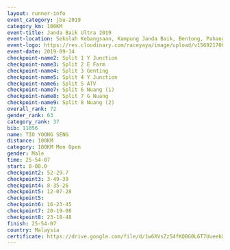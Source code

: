 ```yaml
---
layout: runner-info 
event_category: jbu-2019 
category_km: 100KM 
event-title: Janda Baik Ultra 2019  
event-location: Sekolah Kebangsaan, Kampung Janda Baik, Bentong, Pahang, Malaysia 
event-logo: https://res.cloudinary.com/raceyaya/image/upload/v1569217009/logo/janda-baik_vch1pc.jpg 
event-date: 2019-09-14 
checkpoint-name2: Split 1 Y Junction 
checkpoint-name3: Split 2 E Farm 
checkpoint-name4: Split 3 Genting 
checkpoint-name5: Split 4 Y Junction 
checkpoint-name6: Split 5 ATV 
checkpoint-name7: Split 6 Nuang (1) 
checkpoint-name8: Split 7 G Nuang 
checkpoint-name9: Split 8 Nuang (2) 
overall_rank: 72
gender_rank: 63
category_rank: 37
bib: 11056
name: TIO YOONG SENG
distance: 100KM
category: 100KM Men Open
gender: Male
time: 25-54-07
start: 0-00.0
checkpoint2: 52-29.7
checkpoint3: 3-49-39
checkpoint4: 8-35-26
checkpoint5: 12-07-28
checkpoint5: 
checkpoint6: 16-23-45
checkpoint7: 20-19-08
checkpoint8: 23-18-48
finish: 25-54-07
country: Malaysia
certificate: https://drive.google.com/file/d/1w6XVsZz54fKQBG0L6T7UueebXZeeIklD/view?usp=sharing
---
```

